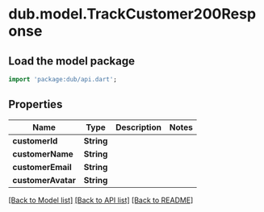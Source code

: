 # dub.model.TrackCustomer200Response

## Load the model package
```dart
import 'package:dub/api.dart';
```

## Properties
Name | Type | Description | Notes
------------ | ------------- | ------------- | -------------
**customerId** | **String** |  | 
**customerName** | **String** |  | 
**customerEmail** | **String** |  | 
**customerAvatar** | **String** |  | 

[[Back to Model list]](../README.md#documentation-for-models) [[Back to API list]](../README.md#documentation-for-api-endpoints) [[Back to README]](../README.md)


